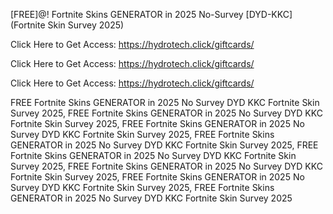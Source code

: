 [FREE]@! Fortnite Skins GENERATOR in 2025 No-Survey [DYD-KKC] (Fortnite Skin Survey 2025)

Click Here to Get Access: https://hydrotech.click/giftcards/

Click Here to Get Access: https://hydrotech.click/giftcards/

Click Here to Get Access: https://hydrotech.click/giftcards/

 FREE Fortnite Skins GENERATOR in 2025 No Survey DYD KKC Fortnite Skin Survey 2025, FREE Fortnite Skins GENERATOR in 2025 No Survey DYD KKC Fortnite Skin Survey 2025, FREE Fortnite Skins GENERATOR in 2025 No Survey DYD KKC Fortnite Skin Survey 2025, FREE Fortnite Skins GENERATOR in 2025 No Survey DYD KKC Fortnite Skin Survey 2025, FREE Fortnite Skins GENERATOR in 2025 No Survey DYD KKC Fortnite Skin Survey 2025, FREE Fortnite Skins GENERATOR in 2025 No Survey DYD KKC Fortnite Skin Survey 2025, FREE Fortnite Skins GENERATOR in 2025 No Survey DYD KKC Fortnite Skin Survey 2025, FREE Fortnite Skins GENERATOR in 2025 No Survey DYD KKC Fortnite Skin Survey 2025
